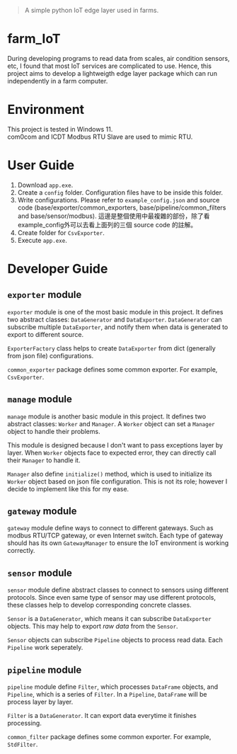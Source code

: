 > A simple python IoT edge layer used in farms.
# farm_IoT
During developing programs to read data from scales, air condition sensors, etc, I found that most IoT services are complicated to use. Hence, this project aims to develop a lightweigth edge layer package which can run independently in a farm computer. 

# Environment
This project is tested in Windows 11. \
com0com and ICDT Modbus RTU Slave are used to mimic RTU.

# User Guide
1. Download `app.exe`.
2. Create a `config` folder. Configuration files have to be inside this folder.
3. Write configurations. Please refer to `example_config.json` and source code (base/exporter/common_exporters, base/pipeline/common_filters and base/sensor/modbus).
這邊是整個使用中最複雜的部份，除了看example_config外可以去看上面列的三個 source code 的註解。
4. Create folder for `CsvExporter`.
5. Execute `app.exe`.

# Developer Guide
## `exporter` module
`exporter` module is one of the most basic module in this project. It defines two abstract classes: `DataGenerator` and `DataExporter`. `DataGenerator` can subscribe multiple `DataExporter`, and notify them when data is generated to export to different source.

`ExporterFactory` class helps to create `DataExporter` from dict (generally from json file) configurations.

`common_exporter` package defines some common exporter. For example, `CsvExporter`.

## `manage` module
`manage` module is another basic module in this project. It defines two abstract classes: `Worker` and `Manager`. A `Worker` object can set a `Manager` object to handle their problems.

This module is designed because I don't want to pass exceptions layer by layer. When `Worker` objects face to expected error, they can directly call their `Manager` to handle it.

`Manager` also define `initialize()` method, which is used to initialize its `Worker` object based on json file configuration. This is not its role; however I decide to implement like this for my ease.

## `gateway` module
`gateway` module define ways to connect to different gateways. Such as modbus RTU/TCP gateway, or even Internet switch. Each type of gateway should has its own `GatewayManager` to ensure the IoT environment is working correctly.

## `sensor` module
`sensor` module define abstract classes to connect to sensors using different protocols. Since even same type of sensor may use different protocols, these classes help to develop corresponding concrete classes.

`Sensor` is a `DataGenerator`, which means it can subscribe `DataExporter` objects. This may help to export _raw data_ from the `Sensor`.

`Sensor` objects can subscribe `Pipeline` objects to process read data. Each `Pipeline` work seperately.

## `pipeline` module
`pipeline` module define `Filter`, which processes `DataFrame` objects, and `Pipeline`, which is a series of `Filter`. In a `Pipeline`, `DataFrame` will be process layer by layer.

`Filter` is a `DataGenerator`. It can export data everytime it finishes processing.

`common_filter` package defines some common exporter. For example, `StdFilter`.